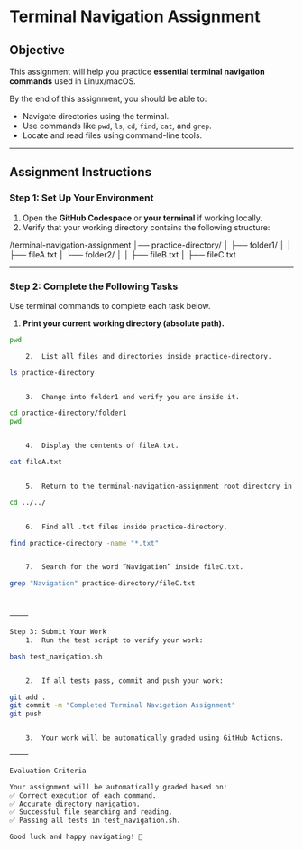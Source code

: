 # **Terminal Navigation Assignment**

## **Objective**
This assignment will help you practice **essential terminal navigation commands** used in Linux/macOS.

By the end of this assignment, you should be able to:
- Navigate directories using the terminal.
- Use commands like `pwd`, `ls`, `cd`, `find`, `cat`, and `grep`.
- Locate and read files using command-line tools.

---

## **Assignment Instructions**

### **Step 1: Set Up Your Environment**
1. Open the **GitHub Codespace** or **your terminal** if working locally.
2. Verify that your working directory contains the following structure:

/terminal-navigation-assignment
│── practice-directory/
│   ├── folder1/
│   │   ├── fileA.txt
│   ├── folder2/
│   │   ├── fileB.txt
│   ├── fileC.txt

---

### **Step 2: Complete the Following Tasks**
Use terminal commands to complete each task below.

1. **Print your current working directory (absolute path).**
```sh
pwd

	2.	List all files and directories inside practice-directory.

ls practice-directory


	3.	Change into folder1 and verify you are inside it.

cd practice-directory/folder1
pwd


	4.	Display the contents of fileA.txt.

cat fileA.txt


	5.	Return to the terminal-navigation-assignment root directory in a single command.

cd ../../


	6.	Find all .txt files inside practice-directory.

find practice-directory -name "*.txt"


	7.	Search for the word “Navigation” inside fileC.txt.

grep "Navigation" practice-directory/fileC.txt



⸻

Step 3: Submit Your Work
	1.	Run the test script to verify your work:

bash test_navigation.sh


	2.	If all tests pass, commit and push your work:

git add .
git commit -m "Completed Terminal Navigation Assignment"
git push


	3.	Your work will be automatically graded using GitHub Actions.

⸻

Evaluation Criteria

Your assignment will be automatically graded based on:
✅ Correct execution of each command.
✅ Accurate directory navigation.
✅ Successful file searching and reading.
✅ Passing all tests in test_navigation.sh.

Good luck and happy navigating! 🚀
